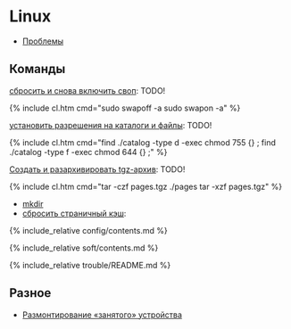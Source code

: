 # Linux


- [Проблемы](#trouble)



## Команды

[сбросить и снова включить своп](swap): <span class="r">TODO!</span>

{% include cl.htm cmd="sudo swapoff -a
sudo swapon -a" %}

[установить разрешения на каталоги и файлы](command/chmod_chown_r): <span class="r">TODO!</span>

{% include cl.htm cmd="find ./catalog -type d -exec chmod 755 {} \;
find ./catalog -type f -exec chmod 644 {} \;" %}

[Создать и разархивировать tgz-архив](command/tar): <span class="r">TODO!</span>

{% include cl.htm cmd="tar -czf pages.tgz ./pages
tar -xzf pages.tgz" %}

- [mkdir](command/mkdir)
- [сбросить страничный кэш](https://losst.ru/kak-osvobodit-pamyat-linux):

{% include_relative config/contents.md %}

{% include_relative soft/contents.md %}


<a name="trouble"></a>
{% include_relative trouble/README.md %}


## Разное

- [Размонтирование «занятого» устройства](https://p0vidl0.info/razmontirovanie-zanyatogo-ustrojstva.html)
